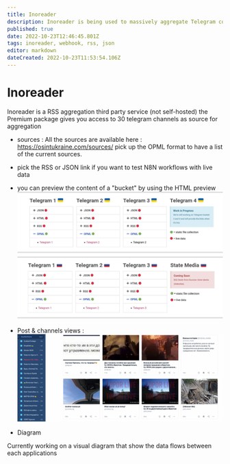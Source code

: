```yaml
---
title: Inoreader
description: Inoreader is being used to massively aggregate Telegram content without API limitations
published: true
date: 2022-10-23T12:46:45.801Z
tags: inoreader, webhook, rss, json
editor: markdown
dateCreated: 2022-10-23T11:53:54.106Z
---
```


# Inoreader

Inoreader is a RSS aggregation third party service (not self-hosted)
the Premium package gives you access to 30 telegram channels as source for aggregation

- sources : 
All the sources are available here : https://osintukraine.com/sources/
pick up the OPML format to have a list of the current sources. 
- pick the RSS or JSON link if you want to test N8N workflows with live data
- you can preview the content of a "bucket" by using the HTML preview
![2022-10-23_14-42.jpg](/2022-10-23_14-42.jpg)
![2022-10-23_14-43.jpg](/2022-10-23_14-43.jpg)

- Post & channels views : 
![image.png](/image.png)

- Diagram

Currently working on a visual diagram that show the data flows between each applications


